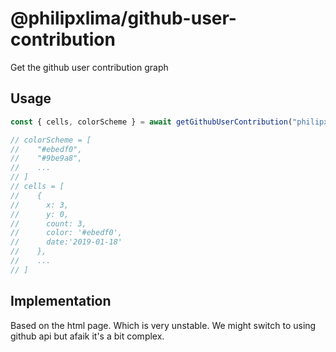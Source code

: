 # @philipxlima/github-user-contribution

Get the github user contribution graph

## Usage

```js
const { cells, colorScheme } = await getGithubUserContribution("philipxlima");

// colorScheme = [
//    "#ebedf0",
//    "#9be9a8",
//    ...
// ]
// cells = [
//    {
//      x: 3,
//      y: 0,
//      count: 3,
//      color: '#ebedf0',
//      date:'2019-01-18'
//    },
//    ...
// ]
```

## Implementation

Based on the html page. Which is very unstable. We might switch to using github api but afaik it's a bit complex.
